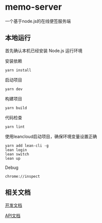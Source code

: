 # memo-server
一个基于node.js的在线便签服务端

## 本地运行

首先确认本机已经安装 Node.js 运行环境

安装依赖
```shell
yarn install
```

启动项目
```shell
yarn dev
```

构建项目
```shell
yarn build
```

代码检查
```shell
yarn lint
```

使用leancloud启动项目，确保环境变量设置正确
```shell
yarn add lean-cli -g
lean login
lean switch
lean up
```

Debug
```shell
chrome://inspect
```

## 相关文档
[开发文档](docs)

[API文档](docs/api.md)